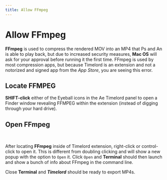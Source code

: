 ```yaml
---
title: Allow FFmpeg
---
```

# Allow FFmpeg

**FFmpeg** is used to compress the rendered MOV into an MP4 that Ps and An is able to play back, but due to increased security measures, **Mac OS** will ask for your approval before running it the first time. FFmpeg is used by most compression apps, but because Timelord is an extension and not a notorized and signed app from the *App Store*, you are seeing this error.

<Screenshot 
    url="/timelord/ffmpeg-trash.jpg" 
    alt="move ffmpeg to trash" 
    width="400px"
 />

## Locate FFMPEG
<Screenshot 
    url="/timelord/ffmpeg-shift.jpg" 
    alt="shift click to reveal" 
    width="320px"
    right
 />

**SHIFT-click** either of the Eyeball icons in the Ae Timelord panel to open a Finder window revealing FFMPEG within the extension (instead of digging through your hard drive).
<br />



## Open FFmpeg

<Screenshot 
    url="/timelord/ffmpeg-path.jpg" 
    alt="ffmpeg-path" 
 />
 <br />

<Screenshot 
    url="/timelord/ffmpeg-open.jpg" 
    alt="open ffmpeg" 
    width="400px"
    right
 />

After locating **FFmpeg** inside of Timelord extension, right-click or control-click to open it. This is different from doubling clicking and will show a new popup with the option to `Open` it. Click `Open` and **Terminal** should then launch and show a bunch of info about FFmpeg in the command line. 

Close **Terminal** and ***Timelord*** should be ready to export MP4s.

<Screenshot 
    url="/timelord/ffmpeg-terminal.jpg" 
    alt="ffmpeg in terminal"
    width="500px" 
 />
